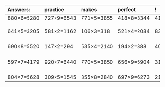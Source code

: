 | Answers: | practice | makes | perfect | ! |
| :--- | :--- | :--- | :--- | :--- |
| 880×6=5280 | 727×9=6543 | 771×5=3855 | 418×8=3344 | 415×5=2075 | 
|   |   |   |   |   | 
|   |   |   |   |   | 
|   |   |   |   |   | 
| 641×5=3205 | 581×2=1162 | 106×3=318 | 521×4=2084 | 835×9=7515 | 
|   |   |   |   |   | 
|   |   |   |   |   | 
|   |   |   |   |   | 
|   |   |   |   |   | 
| 690×8=5520 | 147×2=294 | 535×4=2140 | 194×2=388 | 405×5=2025 | 
|   |   |   |   |   | 
|   |   |   |   |   | 
|   |   |   |   |   | 
|   |   |   |   |   | 
| 597×7=4179 | 920×7=6440 | 770×5=3850 | 656×9=5904 | 314×6=1884 | 
|   |   |   |   |   | 
|   |   |   |   |   | 
|   |   |   |   |   | 
|   |   |   |   |   | 
| 804×7=5628 | 309×5=1545 | 355×8=2840 | 697×9=6273 | 216×9=1944 | 
